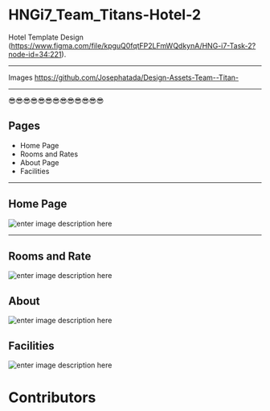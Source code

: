 HNGi7_Team_Titans-Hotel-2
===================


Hotel Template Design
(https://www.figma.com/file/kpguQ0fqtFP2LFmWQdkynA/HNG-i7-Task-2?node-id=34:221).  


----------

Images
https://github.com/Josephatada/Design-Assets-Team--Titan-  


----------


😎😎😎😎😎😎😎😎😎😎😎😎😎



<i class="icon-book"></i> Pages
-------------

 - Home Page
 - Rooms and Rates
 - About Page
 - Facilities



----------


<i class="icon-home"></i>Home Page
-------------

![enter image description here](https://res.cloudinary.com/dgr4dbtyc/image/upload/q_auto:best/v1591634596/Home_page_i29ol3.png)


----------


<i class="icon-dollar"></i>Rooms and Rate
-------------

![enter image description here](https://res.cloudinary.com/dgr4dbtyc/image/upload/q_auto:best/v1591636003/rooms_and_rates_bxyuc2.png)

<i class="icon-users"></i>About 
-------------
![enter image description here](https://res.cloudinary.com/dgr4dbtyc/image/upload/q_auto:best/v1591635703/about_us_oue6m8.png)


<i class="icon-menu"></i>Facilities
-------------
![enter image description here](https://res.cloudinary.com/dgr4dbtyc/image/upload/q_auto:best/v1591636008/facilities_xbukfi.png)




Contributors
===================
